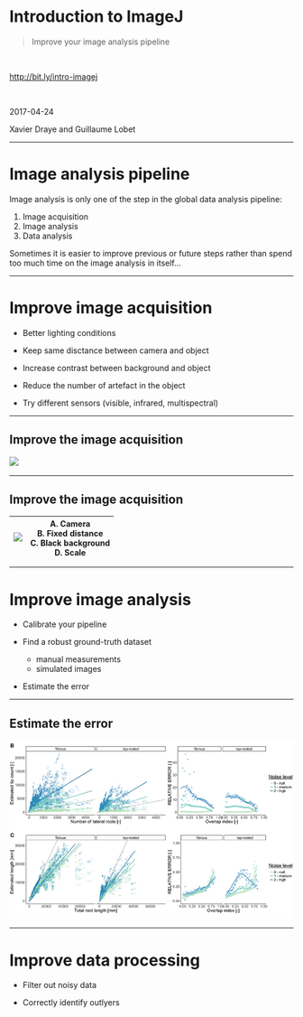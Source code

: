 <!-- 
page_number: true
footer: Guillaume Lobet & Xavier Draye || ACELI formation || Image analysis pipeline
-->

# Introduction to ImageJ

> Improve your image analysis pipeline

</br>

http://bit.ly/intro-imagej

</br>


2017-04-24

Xavier Draye and Guillaume Lobet

---

# Image analysis pipeline


Image analysis is only one of the step in the global data analysis pipeline:

1. Image acquisition
2. Image analysis
3. Data analysis


Sometimes it is easier to improve previous or future steps rather than spend too much time on the image analysis in itself...


---

# Improve image acquisition

- Better lighting conditions

- Keep same disctance between camera and object

- Increase contrast between background and object

- Reduce the number of artefact in the object

- Try different sensors (visible, infrared, multispectral)


---

## Improve the image acquisition


![](http://www.plantmodelling.xyz/content/5-blog/17-acquiring-root-images/leaf.png)

---

## Improve the image acquisition


| ![](http://www.plantmodelling.xyz/content/5-blog/17-acquiring-root-images/logo.jpg) | A. Camera </br> B. Fixed distance </br> C. Black background </br> D. Scale |
| ---- | ---- |

---

# Improve image analysis

- Calibrate your pipeline

- Find a robust ground-truth dataset
	- manual measurements
	- simulated images
   
- Estimate the error

---

## Estimate the error

![](https://github.com/plantmodelling/intro-imagej/blob/master/img/error.png?raw=true)



---

# Improve data processing

- Filter out noisy data

- Correctly identify outlyers




